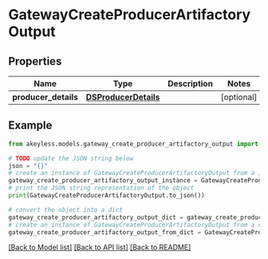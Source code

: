 # GatewayCreateProducerArtifactoryOutput


## Properties

Name | Type | Description | Notes
------------ | ------------- | ------------- | -------------
**producer_details** | [**DSProducerDetails**](DSProducerDetails.md) |  | [optional] 

## Example

```python
from akeyless.models.gateway_create_producer_artifactory_output import GatewayCreateProducerArtifactoryOutput

# TODO update the JSON string below
json = "{}"
# create an instance of GatewayCreateProducerArtifactoryOutput from a JSON string
gateway_create_producer_artifactory_output_instance = GatewayCreateProducerArtifactoryOutput.from_json(json)
# print the JSON string representation of the object
print(GatewayCreateProducerArtifactoryOutput.to_json())

# convert the object into a dict
gateway_create_producer_artifactory_output_dict = gateway_create_producer_artifactory_output_instance.to_dict()
# create an instance of GatewayCreateProducerArtifactoryOutput from a dict
gateway_create_producer_artifactory_output_from_dict = GatewayCreateProducerArtifactoryOutput.from_dict(gateway_create_producer_artifactory_output_dict)
```
[[Back to Model list]](../README.md#documentation-for-models) [[Back to API list]](../README.md#documentation-for-api-endpoints) [[Back to README]](../README.md)


